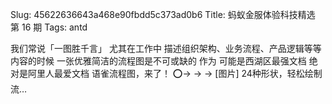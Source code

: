 Slug: 45622636643a468e90fbdd5c373ad0b6
Title: 蚂蚁金服体验科技精选 第 16 期
Tags: antd

我们常说「一图胜千言」 尤其在工作中 描述组织架构、业务流程、产品逻辑等等内容的时候 一张优雅简洁的流程图是不可或缺的 作为 可能是西湖区最强文档 绝对是阿里人最爱文档 语雀流程图，来了！ ⭕️→ → → [图片] 24种形状，轻松绘制流…